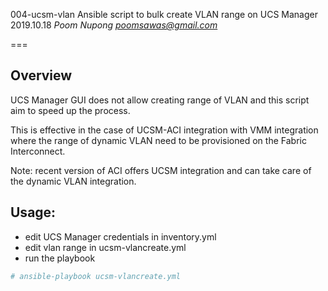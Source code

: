 004-ucsm-vlan
Ansible script to bulk create VLAN range on UCS Manager
2019.10.18
*Poom Nupong poomsawas@gmail.com*

===

## Overview
UCS Manager GUI does not allow creating range of VLAN and this script aim to speed up the process.

This is effective in the case of UCSM-ACI integration with VMM integration where the range of dynamic VLAN need to be provisioned on the Fabric Interconnect.

Note: recent version of ACI offers UCSM integration and can take care of the dynamic VLAN integration.

## Usage:
- edit UCS Manager credentials in inventory.yml
- edit vlan range in ucsm-vlancreate.yml
- run the playbook

```bash
# ansible-playbook ucsm-vlancreate.yml
```